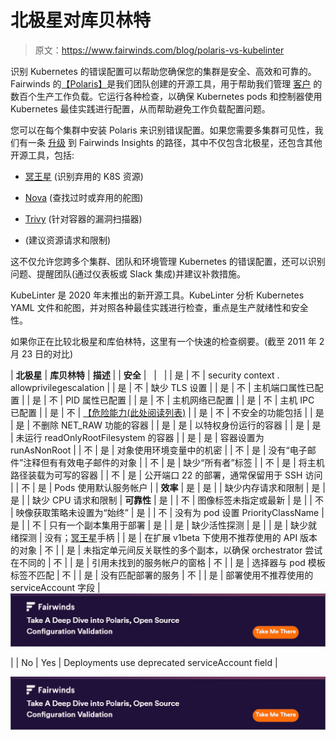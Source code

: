 # 北极星对库贝林特

> 原文：<https://www.fairwinds.com/blog/polaris-vs-kubelinter>

 识别 Kubernetes 的错误配置可以帮助您确保您的集群是安全、高效和可靠的。Fairwinds 的[【Polaris】](https://polaris.docs.fairwinds.com/)是我们团队创建的开源工具，用于帮助我们管理 [客户](//www.fairwinds.com/customer-stories) 的数百个生产工作负载。它运行各种检查，以确保 Kubernetes pods 和控制器使用 Kubernetes 最佳实践进行配置，从而帮助避免工作负载配置问题。

您可以在每个集群中安装 Polaris 来识别错误配置。如果您需要多集群可见性，我们有一条 [升级](https://www.fairwinds.com/fairwinds-polaris-upgrade) 到 Fairwinds Insights 的路径，其中不仅包含北极星，还包含其他开源工具，包括:

*   [冥王星](https://github.com/FairwindsOps/pluto) (识别弃用的 K8S 资源)

*   [Nova](https://github.com/FairwindsOps/Nova) (查找过时或弃用的舵图)

*   [Trivy](https://github.com/aquasecurity/trivy) (针对容器的漏洞扫描器)

*   [](https://github.com/FairwindsOps/goldilocks)(建议资源请求和限制)

这不仅允许您跨多个集群、团队和环境管理 Kubernetes 的错误配置，还可以识别问题、提醒团队(通过仪表板或 Slack 集成)并建议补救措施。

KubeLinter 是 2020 年末推出的新开源工具。KubeLinter 分析 Kubernetes YAML 文件和舵图，并对照各种最佳实践进行检查，重点是生产就绪性和安全性。

如果你正在比较北极星和库伯林特，这里有一个快速的检查纲要。(截至 2011 年 2 月 23 日的对比)

| **北极星** | **库贝林特** | **描述** |
| **安全** |   |   |
| 是 | 不 | security context . allowprivilegescalation |
| 是 | 不 | 缺少 TLS 设置 |
| 是 | 不 | 主机端口属性已配置 |
| 是 | 不 | PID 属性已配置 |
| 是 | 不 | 主机网络已配置 |
| 是 | 不 | 主机 IPC 已配置 |
| 是 | 不 | [【危险能力(此处阅读列表)](https://github.com/FairwindsOps/polaris/blob/master/checks/insecureCapabilities.yaml) |
| 是 | 不 | 不安全的功能包括 |
| 是 | 是 | 不删除 NET_RAW 功能的容器 |
| 是 | 是 | 以特权身份运行的容器 |
| 是 | 是 | 未运行 readOnlyRootFilesystem 的容器 |
| 是 | 是 | 容器设置为 runAsNonRoot |
| 不 | 是 | 对象使用环境变量中的机密 |
| 不 | 是 | 没有“电子邮件”注释但有有效电子邮件的对象 |
| 不 | 是 | 缺少“所有者”标签 |
| 不 | 是 | 将主机路径装载为可写的容器 |
| 不 | 是 | 公开端口 22 的部署，通常保留用于 SSH 访问 |
| 不 | 是 | Pods 使用默认服务帐户 |
| **效率** | 是 | 是 |
| 缺少内存请求和限制 | 是 | 是 |
| 缺少 CPU 请求和限制 | **可靠性** | 是 |
| 不 | 图像标签未指定或最新 | 是 |
| 不 | 映像获取策略未设置为“始终” | 是 |
| 不 | 没有为 pod 设置 PriorityClassName | 是 |
| 不 | 只有一个副本集用于部署 | 是 |
| 是 | 缺少活性探测 | 是 |
| 是 | 缺少就绪探测 | 没有；[冥王星](https://github.com/FairwindsOps/pluto)手柄 |
| 是 | 在扩展 v1beta 下使用不推荐使用的 API 版本的对象 | 不 |
| 是 | 未指定单元间反关联性的多个副本，以确保 orchestrator 尝试在不同的 | 不 |
| 是 | 引用未找到的服务帐户的窗格 | 不 |
| 是 | 选择器与 pod 模板标签不匹配 | 不 |
| 是 | 没有匹配部署的服务 | 不 |
| 是 | 部署使用不推荐使用的 serviceAccount 字段 | [![New call-to-action](img/985ac214d57c5bf773f314566431f015.png)](https://cta-redirect.hubspot.com/cta/redirect/2184645/0a801c86-38f7-468e-aad9-ce5bc41dc69b)

 |
| No | Yes | Deployments use deprecated serviceAccount field |

[![New call-to-action](img/985ac214d57c5bf773f314566431f015.png)](https://cta-redirect.hubspot.com/cta/redirect/2184645/0a801c86-38f7-468e-aad9-ce5bc41dc69b)